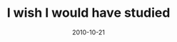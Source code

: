 ---
layout: base.njk
title : 'I wish I would have studied' 
view_title : 'I wish I would have studied' 
year : '2010' 
date : '2010-10-21' 
img_file : '/drawing/iwishiwouldhavestudied.png' 
html_file : 'iwishiwouldhavestudied' 
next_html : 'imstillnotconvincedimarobot.html' 
year_order : '131' 
permalink : "title/{{html_file}}.html"
---